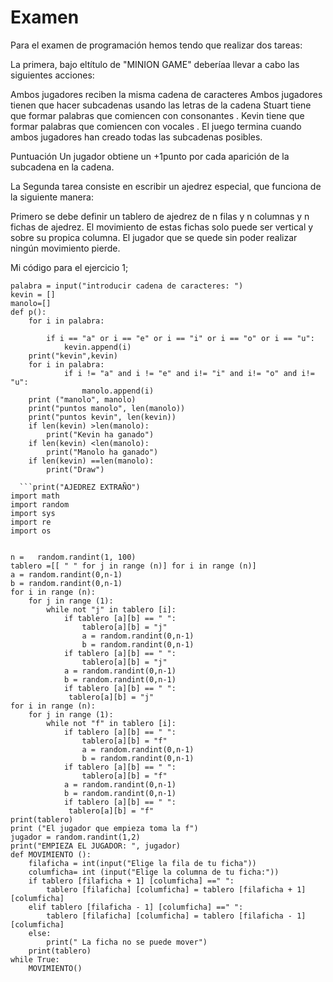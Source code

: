 # Examen
Para el examen de programación hemos tendo que realizar dos tareas:

La primera, bajo eltítulo de "MINION GAME" deberíaa llevar a cabo las siguientes acciones:

Ambos jugadores reciben la misma cadena de caracteres
Ambos jugadores tienen que hacer subcadenas usando las letras de la cadena
Stuart tiene que formar palabras que comiencen con consonantes .
Kevin tiene que formar palabras que comiencen con vocales .
El juego termina cuando ambos jugadores han creado todas las subcadenas posibles.

Puntuación
Un jugador obtiene un +1punto por cada aparición de la subcadena en la cadena.


La Segunda tarea consiste en escribir un ajedrez especial, que funciona de la siguiente manera:

Primero se debe definir un tablero de ajedrez de n filas y n columnas y n fichas de ajedrez. El movimiento de estas fichas solo puede ser vertical y sobre su propica columna. El jugador que se quede sin poder realizar ningún movimiento pierde.



Mi código para el ejercicio 1;

```(print("Minion Game")
palabra = input("introducir cadena de caracteres: ")
kevin = []
manolo=[]
def p():
    for i in palabra:
        
        if i == "a" or i == "e" or i == "i" or i == "o" or i == "u":
            kevin.append(i)
    print("kevin",kevin)
    for i in palabra:
            if i != "a" and i != "e" and i!= "i" and i!= "o" and i!= "u":
                manolo.append(i)
    print ("manolo", manolo)
    print("puntos manolo", len(manolo))
    print("puntos kevin", len(kevin))
    if len(kevin) >len(manolo):
        print("Kevin ha ganado")
    if len(kevin) <len(manolo):
        print("Manolo ha ganado")
    if len(kevin) ==len(manolo):
        print("Draw")
        
  ```print("AJEDREZ EXTRAÑO")
import math
import random 
import sys
import re
import os
     
        
n =   random.randint(1, 100)
tablero =[[ " " for j in range (n)] for i in range (n)]
a = random.randint(0,n-1)
b = random.randint(0,n-1)
for i in range (n):
    for j in range (1):
        while not "j" in tablero [i]:
            if tablero [a][b] == " ":
                tablero[a][b] = "j"
                a = random.randint(0,n-1)
                b = random.randint(0,n-1)
            if tablero [a][b] == " ":
                tablero[a][b] = "j"
            a = random.randint(0,n-1)
            b = random.randint(0,n-1)
            if tablero [a][b] == " ":
             tablero[a][b] = "j"
for i in range (n):
    for j in range (1):
        while not "f" in tablero [i]:
            if tablero [a][b] == " ":
                tablero[a][b] = "f"
                a = random.randint(0,n-1)
                b = random.randint(0,n-1)
            if tablero [a][b] == " ":
                tablero[a][b] = "f"
            a = random.randint(0,n-1)
            b = random.randint(0,n-1)
            if tablero [a][b] == " ":
             tablero[a][b] = "f"
print(tablero)
print ("El jugador que empieza toma la f")
jugador = random.randint(1,2)
print("EMPIEZA EL JUGADOR: ", jugador)
def MOVIMIENTO ():
    filaficha = int(input("Elige la fila de tu ficha"))
    columficha= int (input("Elige la columna de tu ficha:"))
    if tablero [filaficha + 1] [columficha] ==" ":
        tablero [filaficha] [columficha] = tablero [filaficha + 1] [columficha]
    elif tablero [filaficha - 1] [columficha] ==" ":
        tablero [filaficha] [columficha] = tablero [filaficha - 1] [columficha]
    else:
        print(" La ficha no se puede mover")
    print(tablero)
while True:
    MOVIMIENTO() 
